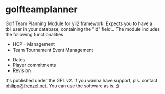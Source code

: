 golfteamplanner
===============

Golf Team Planning Module for yii2 framework. Expects you to have a tbl_user in your database, containing the "id" field... The module includes the following functionalities

* HCP - Management
* Team Tournament Event Management
 - Dates
 - Player commitments
 - Revision

It's published under the GPL v2. If you wanna have support, pls. contact philipp@frenzel.net. You can use the software as is..;)


